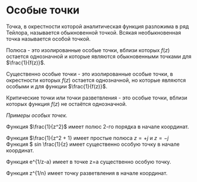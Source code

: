 # Особые точки

Точка, в окрестности которой аналитическая функция разложима в ряд Тейлора, называется обыкновенной точкой. Всякая необыкновенная точка называется особой точкой.

Полюса - это изолированные особые точки, вблизи которых $f(z)$ остается однозначной и которые являются обыкновенными точками для $\frac{1}{f(z)}$.

Существенно особые точки - это изолированные особые точки, в окрестности которых $f(z)$ остается однозначной, но которые являются особыми и для функции $\frac{1}{f(z)}$.

Критические точки или точки разветвления - это особые точки, вблизи которых функция $f(z)$ не остаётся однозначной.

*Примеры особых точек.*

Функция $\frac{1}{z^2}$ имеет полюс 2-го порядка в начале координат.

Функция $\frac{1}{z^2 + 1} имеет простые полюса $z = + j$ и $z = -j$
Функция $ sin \frac{1}{z} имеет существенно особую точку в начале координат.

Функция e^{1/z-a} имеет в точке z=a существенно особую точку.

Функция z^{1/n} имеет точку разветвления в начале координат.

